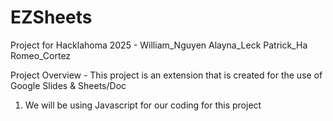 # EZSheets
Project for Hacklahoma 2025 - William_Nguyen Alayna_Leck Patrick_Ha Romeo_Cortez

Project Overview - This project is an extension that is created for the use of Google Slides & Sheets/Doc 

1. We will be using Javascript for our coding for this project
